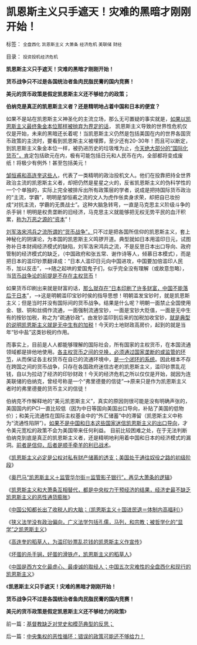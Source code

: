 # 凯恩斯主义只手遮天！灾难的黑暗才刚刚开始！

标签： `全盘西化` `凯恩斯主义` `大萧条` `经济危机` `美联储` `财经` 

目录： `投资投机经济危机`

**凯恩斯主义只手遮天！灾难的黑暗才刚刚开始！**

**货币战争只不过是各国统治者鱼肉民脂民膏的国内竞赛！**

**美元的货币政策是假定凯恩斯主义还不够给力的政策；**

**伯纳克是真正的凯恩斯主义者？还是精明地占着中国和日本的便宜？**

如果不是站在凯恩斯主义神圣化的主流立场，那么无可置疑的事实就是，[如果以凯恩斯主义最终象金本位那样被抛弃为界定的话](../../../2012/2/20/“资本”是金本位的衍生概念.md)，
凯恩斯主义导致的世界性危机仅仅是开始，未来的黑暗还长着呢！当凯恩斯主义仍然是包括美国在内的世界各国货币政策的主流时，要看到凯恩斯主义被埋葬，至少还有20-30年！而且可以断定，到凯恩斯主义象金本位一样，被扔进历史的垃圾堆为止，[今天绝大部分的“国际化货币”，肯](../../../2011/5/25/人民币国际化两种定义的逻辑结果.md)定包括欧元在内，极有可能包括日元和人民币在内，全部都将变成废纸！将极少有例外！甚至包括美元！

[邹恒甫和高连奎这些人](../../../2013/4/1/高连奎“弗里德曼”的稻草人.md)，代表了一类精明的政治投机文人。他们在投靠把持全世界政治主流的凯恩斯主义者，却把仍然是星星之火的，反省凯恩斯主义的伪科学性的一个个单独的，实际上完全被排斥出所有政策层的学者，说成是把持国际货币政治的“主流，学霸”，明明是邹恒甫之流的文人为虎作伥卖身求荣，却把自已妆扮成“对抗主流，学霸的无畏战士”。这种大脑急转弯，一直是马克思主义阶级斗争的杀手锏！明明是权贵垄断的旧经济，马克思主义就能够把无权无势平民的血汗积累，[称为万恶之源的“资本](../../../2010/12/21/米塞斯资本原理；什么是亏损？.md)”！

[刘军洛宋鸿兵之流所谓的“货币战争”，](../../../2009/6/30/＂货币战争＂可能成为对中国老百姓财产的洗劫.md)只不过是把各国所信仰的凯恩斯主义，套上神秘化的阴谋论，为本国的凯恩斯主义鸣锣开道。典型就如日本用滥印日元，试图弥补日本财阀经济模式的缺陷，刘军洛宋鸿兵之流，不是反思日本出口导向、政府管制的经济模式的缺乏，（中国政府和张五常、谢作诗等人，倾慕日本模式），而是把日本的滥印钞票翻译成：“日本人滥印日元向中国进攻，中国要加倍滥印人民币，加以反击”，——>随之起哄的爱国鬼子们，似乎完全没有理解（或故意忽略），当[货币战争论的前提是不存在主权货币](../../../2012/6/26/民主社会的政府不代表国家，与&quot;朕即国家&quot;.md)！

如果货币印刷出来就是财富的话，[那么就存在“日本印刷了许多财富，中国不能落后于日本](../../../2012/4/23/日本模式下的通货膨胀和“人民币汇率均衡了”.md)”，——>这是明朝滥印宝钞时侯的指导思想！明朝滥发宝钞时，就是凯恩斯主义；但是当时并没有国际间的货币战争。结果是什么呢？明朝一面禁止全国使用金、银、铜和丝绸作流通，一面强制流通宝钞，一面是宝钞大贬值，一面是无中生有的按钞加税，称之为“疏通钞政”。由发钞滥印到后来的加税加收宝钞，[就是典型的说明凯恩斯主义就是无中生有的加税](../../../2013/3/9/公有制不可控制的财税赤字，和凯恩斯主义的办法.md)！今天的土地财政高房价，起到的就是当年“钞中盐”这类钞税的作用。

而事实上，目前是人人都能够理解的国际社会，所有国家的主权货币，在本国流通领域都是排他地使用。[各主权货币之间的兑换，必须通过国家垄断的或监管的环节](../../../2012/2/21/国际资本流动是假象,金本位不成立，货币战争也就不成立.md)，从而保证各主权货币在自已的流通环境中，[是一个闭环的系统](../../../2012/2/26/闭环经济模型就是个体价值观，及社会财富的层次.md)。因此根本不存在跨国之间的货币战争，只存在各国政府迷信古老的凯恩斯主义，滥印钞票乱花钱，自以为拉动了经济的印钞财政！今天的经济危机之所以仅仅是开始，就因为连美联储的伯纳克，曾经号称是一个“弗里德曼的信徒”——>原来只是作为凯恩斯主义者时的弗里德曼的货币主义的信徒！

伯纳克不作解释地的“美元凯恩斯主义”，真实的原因则很可能是没有明确声张的，美国国内的PCI一直比较低（因为中日等国向美国出口导向，补贴了美国的低物价）；和美元流通性在国际主权基金中的“外汇储蓄”中的滞留（凯恩斯主义中称为“流通性陷阱”）。[如果不是中国和日本这些国家迷信凯恩斯主义的出口导向](../../../2010/5/15/乱世和血性和东亚傻逼大赛史.md)，才令美元宽松的政策不会为美国带来任何利益。
目前比较困难之处，在于无法判断伯纳克到底是真正的凯恩斯主义者，还是精明地利用着中国和日本的经济模式的漏洞。[前者是信仰，后者是顺手牵羊的利已战术](../../../2012/12/13/埋葬凯恩斯主义，不必从美元开始.md)。

《[凯恩斯主义必定是公权对私有财产储蓄的透支；美国处于通往奴役之路的初级阶段](../../../2013/3/9/公有制不可控制的财税赤字，和凯恩斯主义的办法.md)》

《[奥巴马“凯恩斯主义＋监管华尔街＝监管影子银行”，再见大萧条的逻辑](../../../2013/2/8/影子银行！虚心学习西方左派的理论创新，青出于蓝！.md)》

《[凯恩斯主义和大萧条互相替代，都是中央权力干预经济的结果，经济史最不缺乏凯恩斯主义的恶性通货膨胀](../../../2013/2/2/凯恩斯主义推动的“反腐败”“拉动增长”.md)》

《[中国公知都长出了收税人的大脑；（凯恩斯主义＋国进民退＝体制内高福利）](../../../2013/1/21/纳税人意识被转变成“收税人大脑”.md)》

《[狭义法学没有政治偏向，广义法学包括孔儒，马列，和宗教；被哲学化的“显学”之凯恩斯主义](../../../2013/1/19/狭义法学没有政治偏向，马恩毛孔儒将争当“显学”.md)》

《[高连奎的稻草人，为滥印钞票乱花钱的凯恩斯主义作宣传](../../../2013/4/1/高连奎“弗里德曼”的稻草人.md)》

《[坏蛋的杀手锏，好蛋的滑铁卢，凯恩斯主义的稻草人](../../../2013/4/1/坏蛋的杀手锏，好蛋的滑铁卢，混蛋的稻草人；.md)》

《[中国是西方文化最虚心、最虔诚的取经人；中国五次灾难性的全盘西化和现行的凯恩斯主义](../../../2013/4/3/中国是西方文化最狂热的取经人，五次灾难性的全盘西化.md)》

《**凯恩斯主义只手遮天！灾难的黑暗才刚刚开始！**

**货币战争只不过是各国统治者鱼肉民脂民膏的国内竞赛！**

**美元的货币政策是假定凯恩斯主义还不够给力的政策**》

前一篇：[基督教缺乏对党史和模范典型的反思；](../../../2013/4/5/基督教缺乏对党史和模范典型的反思；.md)

后一篇：[中央集权的恶性循环：错误的政策可能还不够给力！](../../../2013/4/6/中央集权的恶性循环：错误的政策可能还不够给力！.md)